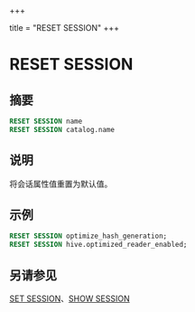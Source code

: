 +++

title = "RESET SESSION"
+++

# RESET SESSION

## 摘要

``` sql
RESET SESSION name
RESET SESSION catalog.name
```

## 说明

将会话属性值重置为默认值。

## 示例

``` sql
RESET SESSION optimize_hash_generation;
RESET SESSION hive.optimized_reader_enabled;
```

## 另请参见

[SET SESSION](./set-session.md)、[SHOW SESSION](./show-session.md)